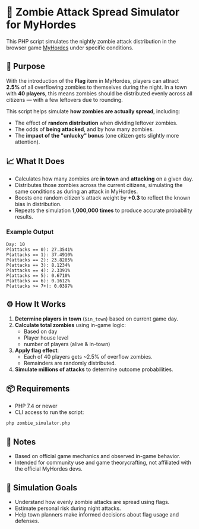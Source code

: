 # 🧟 Zombie Attack Spread Simulator for MyHordes

This PHP script simulates the nightly zombie attack distribution in the browser game [MyHordes](https://myhordes.eu) under specific conditions.

## 🧰 Purpose

With the introduction of the **Flag** item in MyHordes, players can attract **2.5%** of all overflowing zombies to themselves during the night. In a town with **40 players**, this means zombies should be distributed evenly across all citizens — with a few leftovers due to rounding.

This script helps simulate **how zombies are actually spread**, including:
- The effect of **random distribution** when dividing leftover zombies.
- The odds of **being attacked**, and by how many zombies.
- The **impact of the "unlucky" bonus** (one citizen gets slightly more attention).

## 📈 What It Does

- Calculates how many zombies are **in town** and **attacking** on a given day.
- Distributes those zombies across the current citizens, simulating the same conditions as during an attack in MyHordes.
- Boosts one random citizen's attack weight by **+0.3** to reflect the known bias in distribution.
- Repeats the simulation **1,000,000 times** to produce accurate probability results.

### Example Output
    Day: 10
    P(attacks == 0): 27.3541%
    P(attacks == 1): 37.4910%
    P(attacks == 2): 23.8205%
    P(attacks == 3): 8.1234%
    P(attacks == 4): 2.3391%
    P(attacks == 5): 0.6710%
    P(attacks == 6): 0.1612%
    P(attacks >= 7+): 0.0397%
## ⚙️ How It Works

1. **Determine players in town** (`$in_town`) based on current game day.
2. **Calculate total zombies** using in-game logic:
   - Based on day
   - Player house level
   - number of players (alive & in-town)
3. **Apply flag effect**:
   - Each of 40 players gets ~2.5% of overflow zombies.
   - Remainders are randomly distributed.
4. **Simulate millions of attacks** to determine outcome probabilities.

## 📦 Requirements

- PHP 7.4 or newer
- CLI access to run the script:

```bash
php zombie_simulator.php
```

## 📌 Notes

- Based on official game mechanics and observed in-game behavior.
- Intended for community use and game theorycrafting, not affiliated with the official MyHordes devs.

## 🧪 Simulation Goals

- Understand how evenly zombie attacks are spread using flags.
- Estimate personal risk during night attacks.
- Help town planners make informed decisions about flag usage and defenses.